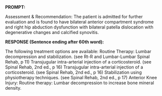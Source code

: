 **PROMPT:**

Assessment & Recommendation:  The patient is admitted for further evaluation and is found to have bilateral anterior compartment syndrome and right hip abduction dysfunction with bilateral patella dislocation with degenerative changes and calcified synovitis.

**RESPONSE (Sentence ending after 60th word):**

The following treatment options are available:   Routine Therapy:  Lumbar decompression and stabilization. (see Rt-R and Lumbar-Lumbar Spinal Rehab, p 11)  Transjugular intra-arterial injection of a corticosteroid. (see Spinal Rehab, 2nd ed., p 16)  Transjugular intra-arterial injection of a corticosteroid. (see Spinal Rehab, 2nd ed., p 16) Stabilization using physiotherapy techniques. (see Spinal Rehab, 2nd ed., p 17)   Anterior Knee Injury:  Routine therapy:  Lumbar decompression to increase bone mineral density. 